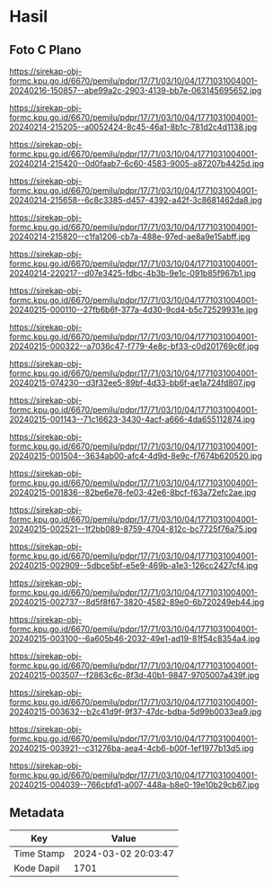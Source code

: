 # Hasil

## Foto C Plano

https://sirekap-obj-formc.kpu.go.id/6670/pemilu/pdpr/17/71/03/10/04/1771031004001-20240216-150857--abe99a2c-2903-4139-bb7e-063145695652.jpg

https://sirekap-obj-formc.kpu.go.id/6670/pemilu/pdpr/17/71/03/10/04/1771031004001-20240214-215205--a0052424-8c45-46a1-8b1c-781d2c4d1138.jpg

https://sirekap-obj-formc.kpu.go.id/6670/pemilu/pdpr/17/71/03/10/04/1771031004001-20240214-215420--0d0faab7-6c60-4583-9005-a87207b4425d.jpg

https://sirekap-obj-formc.kpu.go.id/6670/pemilu/pdpr/17/71/03/10/04/1771031004001-20240214-215658--6c8c3385-d457-4392-a42f-3c8681462da8.jpg

https://sirekap-obj-formc.kpu.go.id/6670/pemilu/pdpr/17/71/03/10/04/1771031004001-20240214-215820--c1fa1206-cb7a-488e-97ed-ae8a9e15abff.jpg

https://sirekap-obj-formc.kpu.go.id/6670/pemilu/pdpr/17/71/03/10/04/1771031004001-20240214-220217--d07e3425-fdbc-4b3b-9e1c-091b85f967b1.jpg

https://sirekap-obj-formc.kpu.go.id/6670/pemilu/pdpr/17/71/03/10/04/1771031004001-20240215-000110--27fb6b6f-377a-4d30-9cd4-b5c72529931e.jpg

https://sirekap-obj-formc.kpu.go.id/6670/pemilu/pdpr/17/71/03/10/04/1771031004001-20240215-000322--a7036c47-f779-4e8c-bf33-c0d201769c6f.jpg

https://sirekap-obj-formc.kpu.go.id/6670/pemilu/pdpr/17/71/03/10/04/1771031004001-20240215-074230--d3f32ee5-89bf-4d33-bb6f-ae1a724fd807.jpg

https://sirekap-obj-formc.kpu.go.id/6670/pemilu/pdpr/17/71/03/10/04/1771031004001-20240215-001143--71c16623-3430-4acf-a666-4da655112874.jpg

https://sirekap-obj-formc.kpu.go.id/6670/pemilu/pdpr/17/71/03/10/04/1771031004001-20240215-001504--3634ab00-afc4-4d9d-8e9c-f7674b620520.jpg

https://sirekap-obj-formc.kpu.go.id/6670/pemilu/pdpr/17/71/03/10/04/1771031004001-20240215-001836--82be6e78-fe03-42e6-8bcf-f63a72efc2ae.jpg

https://sirekap-obj-formc.kpu.go.id/6670/pemilu/pdpr/17/71/03/10/04/1771031004001-20240215-002521--1f2bb089-8759-4704-812c-bc7725f76a75.jpg

https://sirekap-obj-formc.kpu.go.id/6670/pemilu/pdpr/17/71/03/10/04/1771031004001-20240215-002909--5dbce5bf-e5e9-469b-a1e3-126cc2427cf4.jpg

https://sirekap-obj-formc.kpu.go.id/6670/pemilu/pdpr/17/71/03/10/04/1771031004001-20240215-002737--8d5f8f67-3820-4582-89e0-6b720249eb44.jpg

https://sirekap-obj-formc.kpu.go.id/6670/pemilu/pdpr/17/71/03/10/04/1771031004001-20240215-003100--6a605b46-2032-49e1-ad19-81f54c8354a4.jpg

https://sirekap-obj-formc.kpu.go.id/6670/pemilu/pdpr/17/71/03/10/04/1771031004001-20240215-003507--f2863c6c-8f3d-40b1-9847-9705007a439f.jpg

https://sirekap-obj-formc.kpu.go.id/6670/pemilu/pdpr/17/71/03/10/04/1771031004001-20240215-003632--b2c41d9f-9f37-47dc-bdba-5d99b0033ea9.jpg

https://sirekap-obj-formc.kpu.go.id/6670/pemilu/pdpr/17/71/03/10/04/1771031004001-20240215-003921--c31276ba-aea4-4cb6-b00f-1ef1977b13d5.jpg

https://sirekap-obj-formc.kpu.go.id/6670/pemilu/pdpr/17/71/03/10/04/1771031004001-20240215-004039--766cbfd1-a007-448a-b8e0-19e10b29cb67.jpg


## Metadata

| Key        | Value               |
| ---------- | ------------------- |
| Time Stamp | 2024-03-02 20:03:47 |
| Kode Dapil | 1701                |




